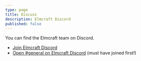```yaml
---
type: page
title: Discuss
description: Elmcraft Discord
published: false
---
```


You can find the Elmcraft team on Discord.

- [Join Elmcraft Discord](https://discord.gg/H4t6xzqbZY)
- [Open #general on Elmcraft Discord](https://discord.com/channels/810480359791132702/810480359791132705) (must have joined first!)
